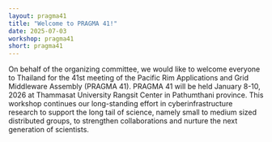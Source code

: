 ```yaml
---
layout: pragma41
title: "Welcome to PRAGMA 41!"
date: 2025-07-03
workshop: pragma41
short: pragma41
---
```


On behalf of the organizing committee, we would like to welcome everyone to
Thailand for the 41st meeting of the Pacific Rim Applications and Grid
Middleware Assembly (PRAGMA 41). PRAGMA 41 will be held January 8-10, 2026 at
Thammasat University Rangsit Center in Pathumthani province.  This workshop
continues our long-standing effort in cyberinfrastructure research to support
the long tail of science, namely small to medium sized distributed groups, to
strengthen collaborations and nurture the next generation of scientists.

<!--<div class="border40">PRAGMA 41 General Co-Chairs</div>-->

